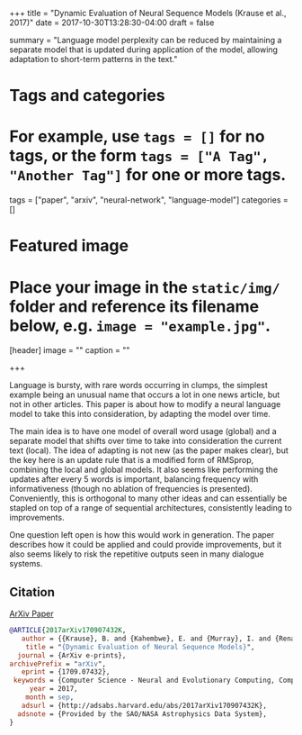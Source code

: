 +++
title = "Dynamic Evaluation of Neural Sequence Models (Krause et al., 2017)"
date = 2017-10-30T13:28:30-04:00
draft = false

summary = "Language model perplexity can be reduced by maintaining a separate model that is updated during application of the model, allowing adaptation to short-term patterns in the text."

# Tags and categories
# For example, use `tags = []` for no tags, or the form `tags = ["A Tag", "Another Tag"]` for one or more tags.
tags = ["paper", "arxiv", "neural-network", "language-model"]
categories = []

# Featured image
# Place your image in the `static/img/` folder and reference its filename below, e.g. `image = "example.jpg"`.
[header]
image = ""
caption = ""

+++

Language is bursty, with rare words occurring in clumps, the simplest example being an unusual name that occurs a lot in one news article, but not in other articles.
This paper is about how to modify a neural language model to take this into consideration, by adapting the model over time.

The main idea is to have one model of overall word usage (global) and a separate model that shifts over time to take into consideration the current text (local).
The idea of adapting is not new (as the paper makes clear), but the key here is an update rule that is a modified form of RMSprop, combining the local and global models.
It also seems like performing the updates after every 5 words is important, balancing frequency with informativeness (though no ablation of frequencies is presented).
Conveniently, this is orthogonal to many other ideas and can essentially be stapled on top of a range of sequential architectures, consistently leading to improvements.

One question left open is how this would work in generation.
The paper describes how it could be applied and could provide improvements, but it also seems likely to risk the repetitive outputs seen in many dialogue systems.


## Citation

[ArXiv Paper](https://arxiv.org/pdf/1709.07432.pdf)

```bibtex
@ARTICLE{2017arXiv170907432K,
   author = {{Krause}, B. and {Kahembwe}, E. and {Murray}, I. and {Renals}, S.},
    title = "{Dynamic Evaluation of Neural Sequence Models}",
  journal = {ArXiv e-prints},
archivePrefix = "arXiv",
   eprint = {1709.07432},
 keywords = {Computer Science - Neural and Evolutionary Computing, Computer Science - Computation and Language},
     year = 2017,
    month = sep,
   adsurl = {http://adsabs.harvard.edu/abs/2017arXiv170907432K},
  adsnote = {Provided by the SAO/NASA Astrophysics Data System},
}
```
